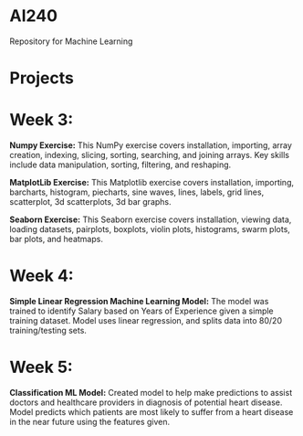 # AI240</br>
Repository for Machine Learning</br>

# Projects</br>

# Week 3: </br>
**Numpy Exercise:**  This NumPy exercise covers installation, importing, array creation, indexing, slicing, sorting, searching, and joining arrays. Key skills include data manipulation, sorting, filtering, and reshaping. </br>

**MatplotLib Exercise:**  This Matplotlib exercise covers installation, importing, barcharts, histogram, piecharts, sine waves, lines, labels, grid lines, scatterplot, 3d scatterplots, 3d bar graphs.</br>

**Seaborn Exercise:**  This Seaborn exercise covers installation, viewing data, loading datasets, pairplots, boxplots, violin plots, histograms, swarm plots, bar plots, and heatmaps. </br>

# Week 4: </br>
**Simple Linear Regression Machine Learning Model:** The model was trained to identify Salary based on Years of Experience given a simple training dataset. Model uses linear regression, and splits data into 80/20 training/testing sets.

# Week 5: </br>
**Classification ML Model:** Created model to help make predictions to assist doctors and healthcare providers in diagnosis of potential heart disease. Model predicts which patients are most likely to suffer from a heart disease in the near future using the features given.
